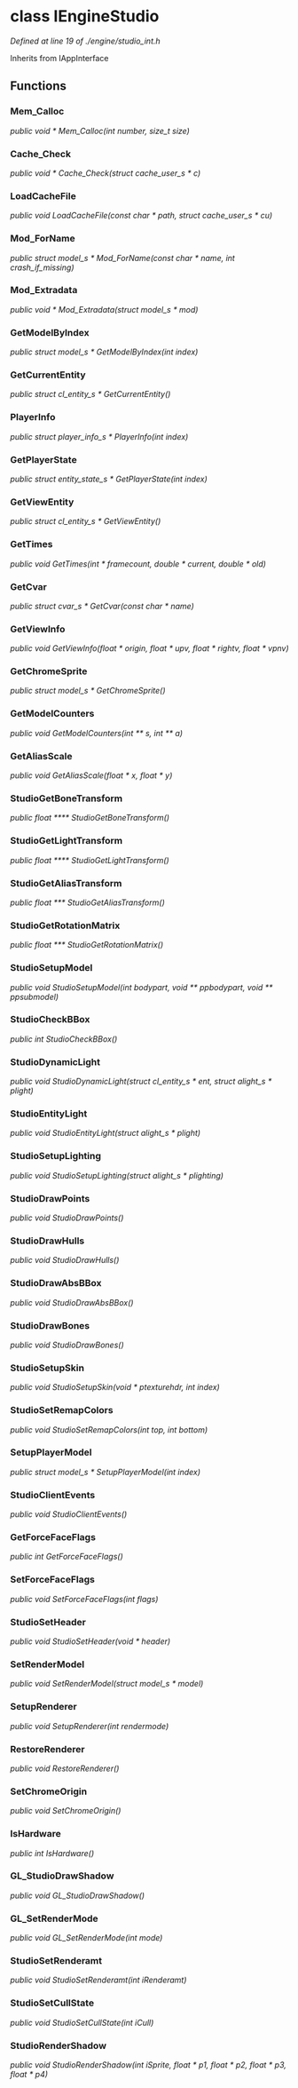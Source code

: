 # class IEngineStudio

*Defined at line 19 of ./engine/studio_int.h*

Inherits from IAppInterface



## Functions

### Mem_Calloc

*public void * Mem_Calloc(int number, size_t size)*

### Cache_Check

*public void * Cache_Check(struct cache_user_s * c)*

### LoadCacheFile

*public void LoadCacheFile(const char * path, struct cache_user_s * cu)*

### Mod_ForName

*public struct model_s * Mod_ForName(const char * name, int crash_if_missing)*

### Mod_Extradata

*public void * Mod_Extradata(struct model_s * mod)*

### GetModelByIndex

*public struct model_s * GetModelByIndex(int index)*

### GetCurrentEntity

*public struct cl_entity_s * GetCurrentEntity()*

### PlayerInfo

*public struct player_info_s * PlayerInfo(int index)*

### GetPlayerState

*public struct entity_state_s * GetPlayerState(int index)*

### GetViewEntity

*public struct cl_entity_s * GetViewEntity()*

### GetTimes

*public void GetTimes(int * framecount, double * current, double * old)*

### GetCvar

*public struct cvar_s * GetCvar(const char * name)*

### GetViewInfo

*public void GetViewInfo(float * origin, float * upv, float * rightv, float * vpnv)*

### GetChromeSprite

*public struct model_s * GetChromeSprite()*

### GetModelCounters

*public void GetModelCounters(int ** s, int ** a)*

### GetAliasScale

*public void GetAliasScale(float * x, float * y)*

### StudioGetBoneTransform

*public float **** StudioGetBoneTransform()*

### StudioGetLightTransform

*public float **** StudioGetLightTransform()*

### StudioGetAliasTransform

*public float *** StudioGetAliasTransform()*

### StudioGetRotationMatrix

*public float *** StudioGetRotationMatrix()*

### StudioSetupModel

*public void StudioSetupModel(int bodypart, void ** ppbodypart, void ** ppsubmodel)*

### StudioCheckBBox

*public int StudioCheckBBox()*

### StudioDynamicLight

*public void StudioDynamicLight(struct cl_entity_s * ent, struct alight_s * plight)*

### StudioEntityLight

*public void StudioEntityLight(struct alight_s * plight)*

### StudioSetupLighting

*public void StudioSetupLighting(struct alight_s * plighting)*

### StudioDrawPoints

*public void StudioDrawPoints()*

### StudioDrawHulls

*public void StudioDrawHulls()*

### StudioDrawAbsBBox

*public void StudioDrawAbsBBox()*

### StudioDrawBones

*public void StudioDrawBones()*

### StudioSetupSkin

*public void StudioSetupSkin(void * ptexturehdr, int index)*

### StudioSetRemapColors

*public void StudioSetRemapColors(int top, int bottom)*

### SetupPlayerModel

*public struct model_s * SetupPlayerModel(int index)*

### StudioClientEvents

*public void StudioClientEvents()*

### GetForceFaceFlags

*public int GetForceFaceFlags()*

### SetForceFaceFlags

*public void SetForceFaceFlags(int flags)*

### StudioSetHeader

*public void StudioSetHeader(void * header)*

### SetRenderModel

*public void SetRenderModel(struct model_s * model)*

### SetupRenderer

*public void SetupRenderer(int rendermode)*

### RestoreRenderer

*public void RestoreRenderer()*

### SetChromeOrigin

*public void SetChromeOrigin()*

### IsHardware

*public int IsHardware()*

### GL_StudioDrawShadow

*public void GL_StudioDrawShadow()*

### GL_SetRenderMode

*public void GL_SetRenderMode(int mode)*

### StudioSetRenderamt

*public void StudioSetRenderamt(int iRenderamt)*

### StudioSetCullState

*public void StudioSetCullState(int iCull)*

### StudioRenderShadow

*public void StudioRenderShadow(int iSprite, float * p1, float * p2, float * p3, float * p4)*



